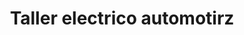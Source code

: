 ---
title: "Taller electrico automotirz"
url: /san-andres-cholula/taller-electrico-automotirz/
shop: Autowerkstatt
---